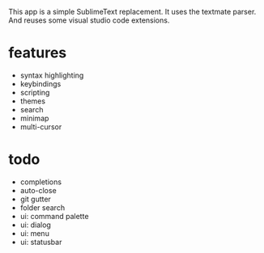 This app is a simple SublimeText replacement.
It uses the textmate parser. And reuses some visual studio code extensions.

# features
* syntax highlighting
* keybindings
* scripting
* themes
* search
* minimap
* multi-cursor

# todo
* completions
* auto-close
* git gutter
* folder search
* ui: command palette
* ui: dialog
* ui: menu
* ui: statusbar